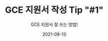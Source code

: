 ---
title: GCE 지원서 작성 Tip "#1"
subtitle: GCE 지원서 잘 쓰는 방법!
layout: default
modal-id: 2
date: 2021-08-13
img: gce-tip-1-kor.jpg
thumbnail: gce-tip-1-kor.jpg
alt: image-alt
project-date: August 2021
info: 2021/08/09 ~ 2021/08/29
category: GCE Applications Tips KOR
description: |
    1.2 About you and your community - 나와 내 커뮤니티 소개하기! 
        - Briefly describe your community. 내가 속한 커뮤니티 간략한 소개! 
        - Are you building or growing a community? 커뮤니티 상황 알리기! 
        - What are the shared struggles students in your community face? 커뮤니티원들이 겪고 있는 문제점 파악하기! 
        - How will your community respond to these struggles? 문제점들을 💡GCE로서 대처할 수 있는 방법 기술하기!💡

---